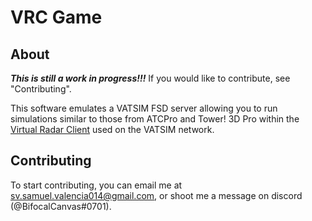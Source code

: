 # VRC Game

## About
<b><i>This is still a work in progress!!!</b></i> If you would like to contribute, see "Contributing".

This software emulates a VATSIM FSD server allowing you to run simulations similar to those from ATCPro and Tower! 3D Pro within the [Virtual Radar Client](https://vrc.rosscarlson.dev/) used on the VATSIM network.

## Contributing
To start contributing, you can email me at [sv.samuel.valencia014@gmail.com](mailto:sv.samuel.valencia014@gmail.com), or shoot me a message on discord (@BifocalCanvas#0701). 


